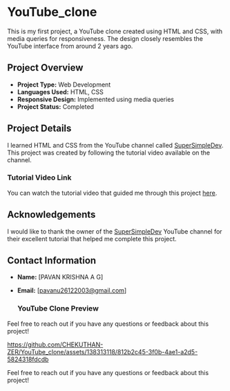 # YouTube_clone

This is my first project, a YouTube clone created using HTML and CSS, with media queries for responsiveness. The design closely resembles the YouTube interface from around 2 years ago.

## Project Overview

- **Project Type:** Web Development
- **Languages Used:** HTML, CSS
- **Responsive Design:** Implemented using media queries
- **Project Status:** Completed

## Project Details

I learned HTML and CSS from the YouTube channel called [SuperSimpleDev](https://www.youtube.com/@SuperSimpleDev). This project was created by following the tutorial video available on the channel.

### Tutorial Video Link

You can watch the tutorial video that guided me through this project [here](https://youtu.be/G3e-cpL7ofc?si=jO5rXpV093VQx_Tz).


## Acknowledgements

I would like to thank the owner of the [SuperSimpleDev](https://www.youtube.com/@SuperSimpleDev) YouTube channel for their excellent tutorial that helped me complete this project.

## Contact Information

- **Name:** [PAVAN KRISHNA A G]
- **Email:** [pavanu26122003@gmail.com]

 
  ### YouTube Clone Preview

Feel free to reach out if you have any questions or feedback about this project!

https://github.com/CHEKUTHAN-ZER/YouTube_clone/assets/138313118/812b2c45-3f0b-4ae1-a2d5-5824318fdcdb

Feel free to reach out if you have any questions or feedback about this project!
